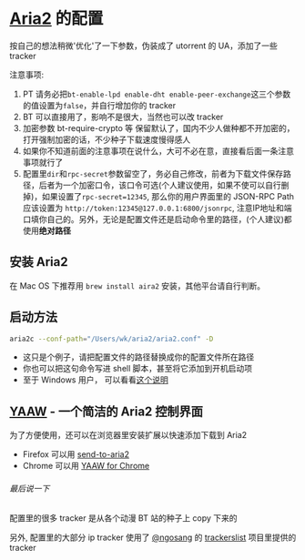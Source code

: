 # [Aria2](https://github.com/aria2/aria2) 的配置
按自己的想法稍微'优化'了一下参数，伪装成了 utorrent 的 UA，添加了一些 tracker

注意事项:

1. PT 请务必把`bt-enable-lpd enable-dht enable-peer-exchange`这三个参数的值设置为`false`，并自行增加你的 tracker
1. BT 可以直接用了，影响不是很大，当然也可以改 tracker
1. 加密参数 bt-require-crypto 等 保留默认了，国内不少人做种都不开加密的，打开强制加密的话，不少种子下载速度慢得感人
1. 如果你不知道前面的注意事项在说什么，大可不必在意，直接看后面一条注意事项就行了
1. 配置里`dir`和`rpc-secret`参数留空了，务必自己修改，前者为下载文件保存路径，后者为一个加密口令，该口令可选(个人建议使用，如果不使可以自行删掉)，如果设置了`rpc-secret=12345`, 那么你的用户界面里的 JSON-RPC Path 应该设置为 `http://token:12345@127.0.0.1:6800/jsonrpc`, 注意IP地址和端口填你自己的。另外，无论是配置文件还是启动命令里的路径，(个人建议)都使用**绝对路径**

## 安装 Aria2
在 Mac OS 下推荐用 `brew install aira2` 安装，其他平台请自行判断。

## 启动方法
```bash
aria2c --conf-path="/Users/wk/aria2/aria2.conf" -D
```
- 这只是个例子，请把配置文件的路径替换成你的配置文件所在路径
- 你也可以把这句命令写进 shell 脚本，甚至将它添加到开机启动项
- 至于 Windows 用户， 可以看看[这个说明](https://github.com/acgotaku/BaiduExporter/tree/master/aria2c)

## [YAAW](http://binux.github.io/yaaw/demo/) - 一个简洁的 Aria2 控制界面

为了方便使用，还可以在浏览器里安装扩展以快速添加下载到 Aria2

- Firefox 可以用 [send-to-aria2](https://addons.mozilla.org/zh-CN/firefox/addon/send-to-aria2/aria2.md)
- Chrome 可以用 [YAAW for Chrome](https://chrome.google.com/webstore/detail/yaaw-for-chrome/dennnbdlpgjgbcjfgaohdahloollfgoc)

###### 最后说一下
配置里的很多 tracker 是从各个动漫 BT 站的种子上 copy 下来的

另外, 配置里的大部分 ip tracker 使用了 [@ngosang](https://github.com/ngosang) 的 [trackerslist](https://github.com/ngosang/trackerslist) 项目里提供的 tracker 